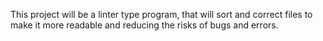This project will be a linter type program, that will sort and correct files to make it more readable and reducing the risks of bugs and errors.